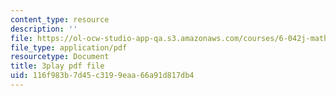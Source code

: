 ```yaml
---
content_type: resource
description: ''
file: https://ol-ocw-studio-app-qa.s3.amazonaws.com/courses/6-042j-mathematics-for-computer-science-fall-2010/116f983b7d45c3199eaa66a91d817db4_DOIp5D7VMS4.pdf
file_type: application/pdf
resourcetype: Document
title: 3play pdf file
uid: 116f983b-7d45-c319-9eaa-66a91d817db4
---
```

